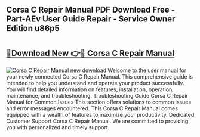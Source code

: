 ## Corsa C Repair Manual PDF Download Free - Part-AEv User Guide Repair - Service Owner Edition u86p5

# <h2><a href="http://cf29062.oget.top/?id=Corsa+C+Repair+Manual">🔗Download New 👉🔴 Corsa C Repair Manual</a></h2>

[![Corsa C Repair Manual new download](https://i.imgur.com/5g1atiW.png)](http://cf29062.oget.top/?id=Corsa+C+Repair+Manual)
Welcome to the user manual for your newly connected Corsa C Repair Manual. This comprehensive guide is intended to help you understand and operate your product successfully. You will find detailed information on features, installation, operation, maintenance, and troubleshooting. Troubleshooting Guide Corsa C Repair Manual for Common Issues This section offers solutions to common issues and error messages encountered. This Corsa C Repair Manual comes equipped with a wealth of features to maximize your productivity. Dedicated Customer Support Corsa C Repair Manual. We are committed to providing you with personalized and timely support.
